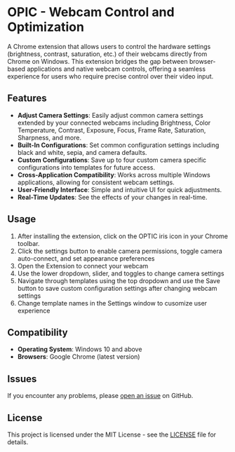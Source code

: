 # OPIC - Webcam Control and Optimization

A Chrome extension that allows users to control the hardware settings (brightness, contrast, saturation, etc.) of their webcams directly from Chrome on Windows. This extension bridges the gap between browser-based applications and native webcam controls, offering a seamless experience for users who require precise control over their video input.

## Features

- **Adjust Camera Settings**: Easily adjust common camera settings extended by your connected webcams including Brightness, Color Temperature, Contrast, Exposure, Focus, Frame Rate, Saturation, Sharpness, and more.
- **Built-In Configurations**: Set common configuration settings including black and white, sepia, and camera defaults. 
- **Custom Configurations**: Save up to four custom camera specific configurations into templates for future access.
- **Cross-Application Compatibility**: Works across multiple Windows applications, allowing for consistent webcam settings.
- **User-Friendly Interface**: Simple and intuitive UI for quick adjustments.
- **Real-Time Updates**: See the effects of your changes in real-time.

## Usage

1. After installing the extension, click on the OPTIC iris icon in your Chrome toolbar.
2. Click the settings button to enable camera permissions, toggle camera auto-connect, and set appearance preferences
3. Open the Extension to connect your webcam
4. Use the lower dropdown, slider, and toggles to change camera settings
5. Navigate through templates using the top dropdown and use the Save button to save custom configuration settings after changing webcam settings
6. Change template names in the Settings window to cusomize user experience 

## Compatibility

- **Operating System**: Windows 10 and above
- **Browsers**: Google Chrome (latest version)

## Issues

If you encounter any problems, please [open an issue](https://github.com/ethanedson/Optic/issues) on GitHub.

## License

This project is licensed under the MIT License - see the [LICENSE](LICENSE) file for details.
